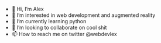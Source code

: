- 👋 Hi, I’m Alex
- 👀 I’m interested in web development and augmented reality
- 🌱 I’m currently learning python
- 💞️ I’m looking to collaborate on cool shit
- 📫 How to reach me on twitter @webdevlex

<!---
alexjbrown2/alexjbrown2 is a ✨ special ✨ repository because its `README.md` (this file) appears on your GitHub profile.
You can click the Preview link to take a look at your changes.
--->

